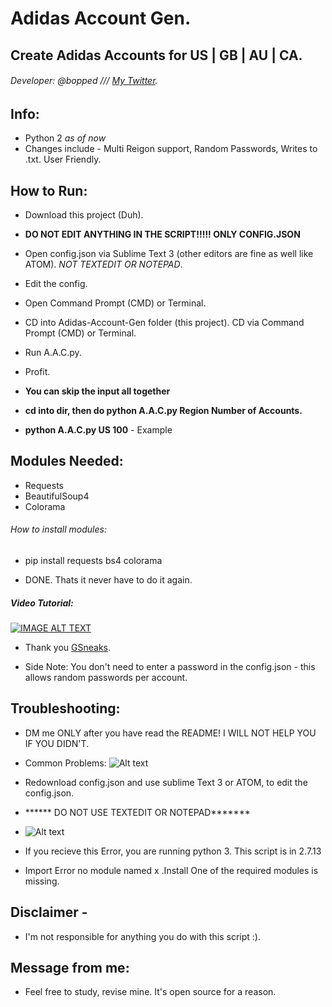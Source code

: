 # Adidas Account Gen.
## Create Adidas Accounts for US | GB | AU | CA.

###### Developer: @bopped /// [My Twitter](https://twitter.com/Backdoorcook).

## Info:
- Python 2 *as of now*
- Changes include - Multi Reigon support, Random Passwords, Writes to .txt. User Friendly. 


## How to Run:
- Download this project (Duh). 
- ******DO NOT EDIT ANYTHING IN THE SCRIPT!!!!! ONLY CONFIG.JSON******
- Open config.json via Sublime Text 3 (other editors are fine as well like ATOM). *NOT TEXTEDIT OR NOTEPAD*.
- Edit the config.
- Open Command Prompt (CMD) or Terminal. 
- CD into Adidas-Account-Gen folder (this project). CD via Command Prompt (CMD) or Terminal. 
- Run A.A.C.py.
- Profit.

- **You can skip the input all together**
- **cd into dir, then do python A.A.C.py Region Number of Accounts.**
- **python A.A.C.py US 100** - Example


## Modules Needed:
- Requests
- BeautifulSoup4 
- Colorama 

###### How to install modules:

- pip install requests bs4 colorama

- DONE. Thats it never have to do it again. 


##### Video Tutorial:
[![IMAGE ALT TEXT](http://img.youtube.com/vi/SY8g0b3DCyI/0.jpg)](http://www.youtube.com/watch?v=SY8g0b3DCyI "Video Tutorial")
- Thank you [GSneaks](https://twitter.com/gsneaks191).

- Side Note: You don't need to enter a password in the config.json - this allows random passwords per account.


## Troubleshooting: 
- DM me ONLY after you have read the README! I WILL NOT HELP YOU IF YOU DIDN'T. 
- Common Problems:
![Alt text](http://i.imgur.com/QzUOpmi.png "JSON Error")
- Redownload config.json and use sublime Text 3 or ATOM, to edit the config.json.
- ****** DO NOT USE TEXTEDIT OR NOTEPAD*******

- ![Alt text](http://i.imgur.com/vrl11NZ.png "python 3 Error")

- If you recieve this Error, you are running python 3. This script is in 2.7.13

- Import Error no module named x .Install One of the required modules is missing.

## Disclaimer - 

- I'm not responsible for anything you do with this script :). 

## Message from me:
- Feel free to study, revise mine. It's open source for a reason.





